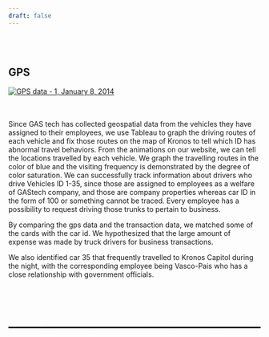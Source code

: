 ```yaml
---
draft: false
---
```


<br>
<br>

## GPS

<div class='tableauPlaceholder' id='viz1621289094320' style='position: relative'><noscript><a href='#'><img alt='GPS data - 1, January 8, 2014 ' src='https:&#47;&#47;public.tableau.com&#47;static&#47;images&#47;GA&#47;GASTechGPSData&#47;GPSdata&#47;1_rss.png' style='border: none' /></a></noscript><object class='tableauViz'  style='display:none;'><param name='host_url' value='https%3A%2F%2Fpublic.tableau.com%2F' /> <param name='embed_code_version' value='3' /> <param name='site_root' value='' /><param name='name' value='GASTechGPSData&#47;GPSdata' /><param name='tabs' value='no' /><param name='toolbar' value='yes' /><param name='static_image' value='https:&#47;&#47;public.tableau.com&#47;static&#47;images&#47;GA&#47;GASTechGPSData&#47;GPSdata&#47;1.png' /> <param name='animate_transition' value='yes' /><param name='display_static_image' value='yes' /><param name='display_spinner' value='yes' /><param name='display_overlay' value='yes' /><param name='display_count' value='yes' /><param name='language' value='en' /></object></div>                <script type='text/javascript'>                    var divElement = document.getElementById('viz1621289094320');                    var vizElement = divElement.getElementsByTagName('object')[0];                    vizElement.style.width='100%';vizElement.style.height=(divElement.offsetWidth*0.75)+'px';                    var scriptElement = document.createElement('script');                    scriptElement.src = 'https://public.tableau.com/javascripts/api/viz_v1.js';                    vizElement.parentNode.insertBefore(scriptElement, vizElement);                </script>

<br>
<br>

Since GAS tech has collected geospatial data from the vehicles they have assigned to their employees, we use Tableau to graph the driving routes of each vehicle and fix those routes on the map of Kronos to tell which ID has abnormal travel behaviors. From the animations on our website, we can tell the locations travelled by each vehicle. We graph the travelling routes in the color of blue and the visiting frequency is demonstrated by the degree of color saturation. We can successfully track information about drivers who drive Vehicles ID 1-35, since those are assigned to employees as a welfare of GAStech company, and those are company properties whereas car ID in the form of 100 or something cannot be traced. Every employee has a possibility to request driving those trunks to pertain to business.

By comparing the gps data and the transaction data, we matched some of the cards with the car id. We hypothesized that the large amount of expense was made by truck drivers for business transactions.

We also identified car 35 that frequently travelled to Kronos Capitol during the night, with the corresponding employee being Vasco-Pais who has a close relationship with government officials. 

<br>
<br>
<br>
<br>

<hr style="border:0.5px dashed black"> </hr>
